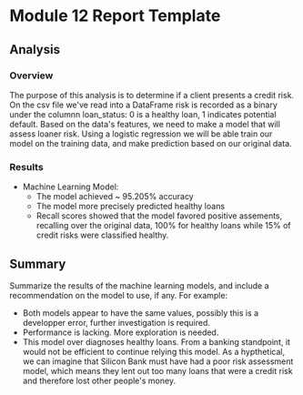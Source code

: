 # Module 12 Report Template
## Analysis

### Overview
The purpose of this analysis is to determine if a client presents a credit risk. On the csv file we've read into a DataFrame risk is recorded as a binary under the columnn loan_status: 0 is a healthy loan, 1 indicates potential default. Based on the data's features, we need to make a model that will assess loaner risk. 
Using a logistic regression we will be able train our model on the training data, and make prediction based on our original data.

### Results

* Machine Learning Model:
  * The model achieved ~ 95.205% accuracy 
  * The model more precisely predicted healthy loans
  * Recall scores showed that the model favored positive assements, recalling over the original data, 100% for healthy loans while 15% of credit risks were classified healthy.

## Summary

Summarize the results of the machine learning models, and include a recommendation on the model to use, if any. For example:
* Both models appear to have the same values, possibly this is a developper error, further investigation is required.
* Performance is lacking. More exploration is needed.
* This model over diagnoses healthy loans. From a banking standpoint, it would not be efficient to continue relying this model. As a hypthetical, we can imagine that Silicon Bank must have had a poor risk assessment model, which means they lent out too many loans that were a credit risk and therefore lost other people's money.
